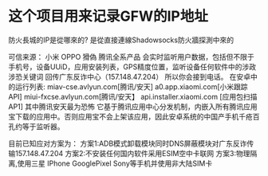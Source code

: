 # 这个项目用来记录GFW的IP地址
防火長城的IP是從哪來的? 是從直接連線Shadowsocks防火牆探測中來的

可信来源：
小米 OPPO 猾偽 腾讯全系产品
会实时监听用户数据，包括但不限于手机号，设备UUiD，应用安装列表，GPS精度位置，监听设备任何软件中的涉政 涉恐关键词 回传广东反诈中心（157.148.47.204）
所以你会接到电话。
在安卓中的运行列表:
miav-cse.avlyun.com[腾讯/安天]
a0.app.xiaomi.com[小米跟踪API]
miui-fxcse.avlyun.com[腾讯/安天】
api.installer.xiaomi.com [应用包扫描AP1]
其中腾讯安天最为恐怖
它基于腾讯应用中心分发机制，内嵌入所有腾讯应用宝下载的应用中。否则应用宝不会上架该应用，因此安卓系统的中国产手机千疮百孔约等于监听器。

目前已知应对方案为：
方案1:ADB模式卸载模块同时DNS屏蔽模块对广东反诈传输157.148.47.204
方案2:不安装任何国内软件采用ESIM空中卡联网
方案3:物理隔离,使用三星 IPhone GooglePixel Sony等手机并使用非大陆SIM卡
